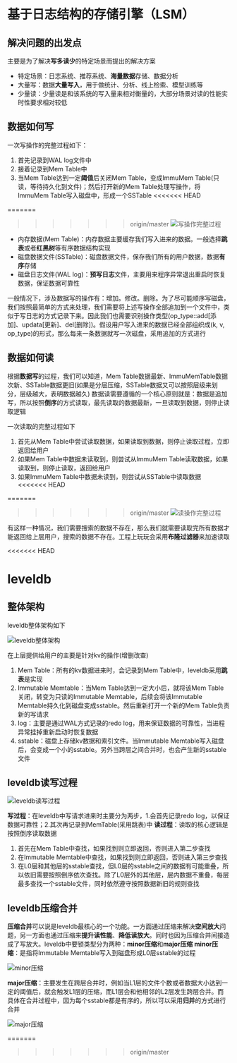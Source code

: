 # 基于日志结构的存储引擎（LSM）

## 解决问题的出发点
主要是为了解决**写多读少**的特定场景而提出的解决方案
* 特定场景：日志系统、推荐系统、**海量数据**存储、数据分析
* 大量写：数据**大量写入**，用于做统计、分析、线上检索、模型训练等
* 少量读：少量读是和该系统的写入量来相对衡量的，大部分场景对读的性能实时性要求相对较低

## 数据如何写
一次写操作的完整过程如下：
1. 首先记录到WAL log文件中
2. 接着记录到Mem Table中
3. 当Mem Table达到一定**阈值**后关闭Mem Table，变成ImmuMem Table(只读，等待持久化到文件)；然后打开新的Mem Table处理写操作，将ImmuMem Table写入磁盘中，形成一个SSTable
<<<<<<< HEAD

=======
>>>>>>> origin/master
![写操作完整过程](./img/1.png)

* 内存数据(Mem Table)：内存数据主要缓存我们写入进来的数据。一般选择**跳表**或者**红黑树**等有序数据结构实现
* 磁盘数据文件(SSTable)：磁盘数据文件，保存我们所有的用户数据，数据**有序**存储
* 磁盘日志文件(WAL log)：**预写日志**文件，主要用来程序异常退出重启时恢复数据，保证数据可靠性

一般情况下，涉及数据写的操作有：增加。修改。删除。为了尽可能顺序写磁盘，我们按照最简单的方式来处理，我们需要将上述写操作全部追加到一个文件中，类似于写日志的方式记录下来。因此我们也需要识别操作类型(op_type::add[添加]、updata[更新]、del[删除])。假设用户写入进来的数据已经全部组织成(k, v, op_type)的形式，那么每来一条数据就写一次磁盘，采用追加的方式进行

## 数据如何读
根据**数据写**的过程，我们可以知道，Mem Table数据最新、ImmuMemTable数据次新、SSTable数据更旧(如果是分层压缩，SSTable数据又可以按照层级来划分，层级越大，表明数据越久)
数据读需要遵循的一个核心原则就是：数据是追加写，所以按照**倒序**的方式读取，最先读取的数据最新，一旦读取到数据，则停止读取逻辑

一次读取的完整过程如下
1. 首先从Mem Table中尝试读取数据，如果读取到数据，则停止读取过程，立即返回给用户
2. 如果Mem Table中数据未读取到，则尝试从ImmuMem Table读取数据，如果读取到，则停止读取，返回给用户
3. 如果ImmuMem Table中数据未读到，则尝试从SSTable中读取数据
<<<<<<< HEAD

=======
>>>>>>> origin/master
![读操作完整过程](./img/2.png)

有这样一种情况，我们需要搜索的数据不存在，那么我们就需要读取完所有数据才能返回给上层用户，搜索的数据不存在。工程上玩玩会采用**布隆过滤器**来加速读取

<<<<<<< HEAD
# leveldb
## 整体架构
leveldb整体架构如下

![leveldb整体架构](./img/3.png)

在上层提供给用户的主要是针对kv的操作(增删改查)
1. Mem Table：所有的kv数据进来时，会记录到Mem Table中，leveldb采用**跳表**是实现
2. Immutable Memtable：当Mem Table达到一定大小后，就将该Mem Table关闭，转变为只读的Immutable Memtable，后续会将该Immutable Memtable持久化到磁盘变成sstable。然后重新打开一个新的Mem Table负责新的写请求
3. log：主要是通过WAL方式记录的redo log，用来保证数据的可靠性，当进程异常挂掉重新启动时恢复数据
4. sstable：磁盘上存储kv数据和索引文件。当Immutable Memtable写入磁盘后，会变成一个小的sstable。另外当跨层之间合并时，也会产生新的sstable文件

## leveldb读写过程

![leveldb读写过程](./img/4.png)

**写过程**：在leveldb中写请求进来时主要分为两步，1.会首先记录redo log，以保证数据可靠性；2.其次再记录到MemTable(采用跳表)中
**读过程**：读取的核心逻辑是按照倒序读取数据
1. 首先在Mem Table中查找，如果找到则立即返回，否则进入第二步查找
2. 在Immutable Memtable中查找，如果找到则立即返回，否则进入第三步查找
3. 在L0层和其他层的sstable查找，但L0层的sstable之间的数据有可能重叠，所以依旧需要按照倒序依次查找。除了L0层外的其他层，层内数据不重叠，每层最多查找一个sstable文件，同时依然遵守按照数据新旧的规则查找

## leveldb压缩合并
**压缩合并**可以说是leveldb最核心的一个功能。一方面通过压缩来解决**空间放大**问题，另一方面也通过压缩来**提升读性能**、**降低读放大**。同时也因为压缩合并间接造成了写放大。leveldb中要锁类型分为两种：**minor压缩**和**major压缩**
**minor压缩**：是指将Immutable Memtable写入到磁盘形成L0层sstable的过程

![minor压缩](./img/5.png)

**major压缩**：主要发生在跨层合并时，例如当L1层的文件个数或者数据大小达到一定的阈值后，就会触发L1层的压缩，而L1层会和他相邻的L2层发生跨层合并。而具体在合并过程中，因为每个sstable都是有序的，所以可以采用**归并**的方式进行合并

![major压缩](./img/6.png)

=======
>>>>>>> origin/master
